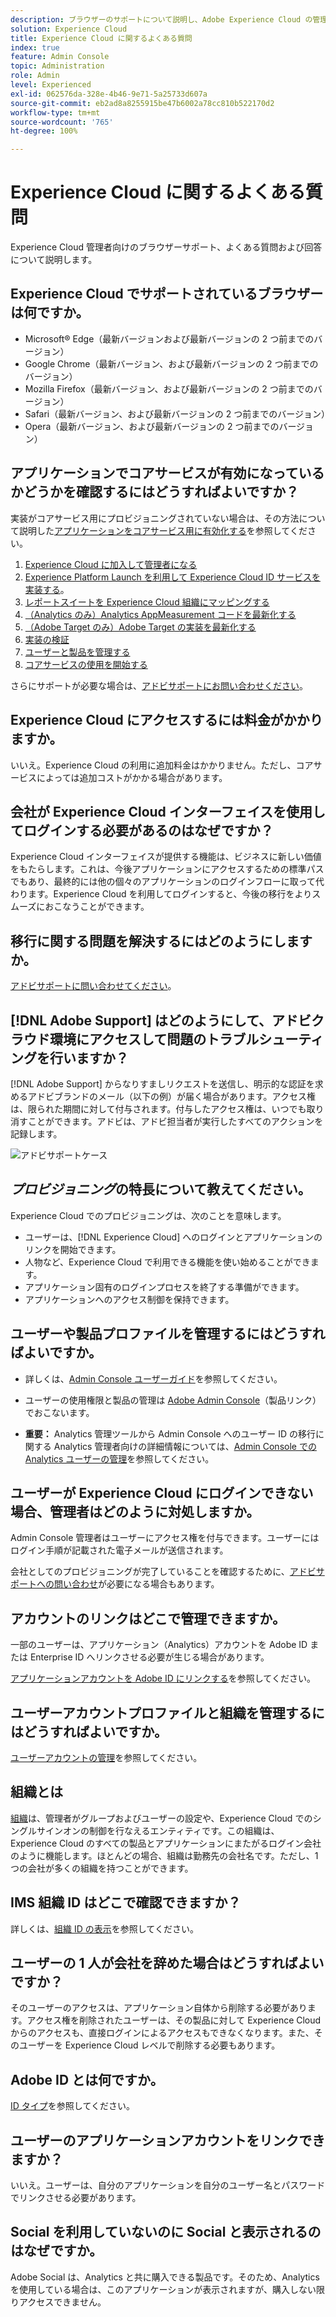 ```yaml
---
description: ブラウザーのサポートについて説明し、Adobe Experience Cloud の管理者向けに回答されたよくある質問を取得します。
solution: Experience Cloud
title: Experience Cloud に関するよくある質問
index: true
feature: Admin Console
topic: Administration
role: Admin
level: Experienced
exl-id: 062576da-328e-4b46-9e71-5a25733d607a
source-git-commit: eb2ad8a8255915be47b6002a78cc810b522170d2
workflow-type: tm+mt
source-wordcount: '765'
ht-degree: 100%

---
```


# Experience Cloud に関するよくある質問

Experience Cloud 管理者向けのブラウザーサポート、よくある質問および回答について説明します。

## Experience Cloud でサポートされているブラウザーは何ですか。

* Microsoft® Edge（最新バージョンおよび最新バージョンの 2 つ前までのバージョン）
* Google Chrome（最新バージョン、および最新バージョンの 2 つ前までのバージョン）
* Mozilla Firefox（最新バージョン、および最新バージョンの 2 つ前までのバージョン）
* Safari（最新バージョン、および最新バージョンの 2 つ前までのバージョン）
* Opera（最新バージョン、および最新バージョンの 2 つ前までのバージョン）

## アプリケーションでコアサービスが有効になっているかどうかを確認するにはどうすればよいですか？

実装がコアサービス用にプロビジョニングされていない場合は、その方法について説明した[アプリケーションをコアサービス用に有効化する](core-services.md#concept_07ED1D5C64234E77976E6D572E78FB9C)を参照してください。

1. [Experience Cloud に加入して管理者になる](core-services.md#section_2423F0BD3DF642658103310EE5EA6154)
1. [Experience Platform Launch を利用して Experience Cloud ID サービスを実装する](https://experienceleague.adobe.com/docs/experience-platform/tags/get-started/quick-start.html?lang=ja)。
1. [レポートスイートを Experience Cloud 組織にマッピングする](core-services.md#concept_apg_zq2_rw)
1. [（Analytics のみ）Analytics AppMeasurement コードを最新化する](core-services.md#section_1798D9D0F05C47E29816AC4EEB9A0913)
1. [（Adobe Target のみ）Adobe Target の実装を最新化する](core-services.md#section_C2F4493C7A36406DAE2266B429A4BD24)
1. [実装の検証](core-services.md#section_E641782A0F4F44AF8C9C91216BE330D5)
1. [ユーザーと製品を管理する](core-services.md#section_B6E95F4E0E12483CB9DA99CBC0C5A4AF)
1. [コアサービスの使用を開始する](core-services.md#section_960C06093623462E8EA247B3E97274A1)

さらにサポートが必要な場合は、[アドビサポートにお問い合わせください](https://experienceleague.adobe.com/?support-solution=General&amp;lang=ja#support)。

## Experience Cloud にアクセスするには料金がかかりますか。

いいえ。Experience Cloud の利用に追加料金はかかりません。ただし、コアサービスによっては追加コストがかかる場合があります。

## 会社が Experience Cloud インターフェイスを使用してログインする必要があるのはなぜですか？

Experience Cloud インターフェイスが提供する機能は、ビジネスに新しい価値をもたらします。これは、今後アプリケーションにアクセスするための標準パスでもあり、最終的には他の個々のアプリケーションのログインフローに取って代わります。Experience Cloud を利用してログインすると、今後の移行をよりスムーズにおこなうことができます。

## 移行に関する問題を解決するにはどのようにしますか。

[アドビサポートに問い合わせてください](https://experienceleague.adobe.com/?support-solution=General#support)。

## [!DNL Adobe Support] はどのようにして、アドビクラウド環境にアクセスして問題のトラブルシューティングを行いますか？

 [!DNL Adobe Support] からなりすましリクエストを送信し、明示的な認証を求めるアドビブランドのメール（以下の例）が届く場合があります。アクセス権は、限られた期間に対して付与されます。付与したアクセス権は、いつでも取り消すことができます。アドビは、アドビ担当者が実行したすべてのアクションを記録します。

![アドビサポートケース](assets/support-email.png)

## _プロビジョニング_&#x200B;の特長について教えてください。

Experience Cloud でのプロビジョニングは、次のことを意味します。

* ユーザーは、[!DNL Experience Cloud] へのログインとアプリケーションのリンクを開始できます。
* 人物など、Experience Cloud で利用できる機能を使い始めることができます。
* アプリケーション固有のログインプロセスを終了する準備ができます。
* アプリケーションへのアクセス制御を保持できます。

## ユーザーや製品プロファイルを管理するにはどうすればよいですか。

* 詳しくは、[Admin Console ユーザーガイド](https://helpx.adobe.com/jp/enterprise/admin-guide.html)を参照してください。

* ユーザーの使用権限と製品の管理は [Adobe Admin Console](https://adminconsole.adobe.com/enterprise)（製品リンク）でおこないます。

* **重要：** Analytics 管理ツールから Admin Console へのユーザー ID の移行に関する Analytics 管理者向けの詳細情報については、[Admin Console での Analytics ユーザーの管理](https://experienceleague.adobe.com/docs/analytics/admin/user-product-management/migrate-users/c-migration-tool.html?lang=ja)を参照してください。

## ユーザーが Experience Cloud にログインできない場合、管理者はどのように対処しますか。

Admin Console 管理者はユーザーにアクセス権を付与できます。ユーザーにはログイン手順が記載された電子メールが送信されます。

会社としてのプロビジョニングが完了していることを確認するために、[アドビサポートへの問い合わせ](https://experienceleague.adobe.com/?support-solution=General#support)が必要になる場合もあります。

## アカウントのリンクはどこで管理できますか。

一部のユーザーは、アプリケーション（Analytics）アカウントを Adobe ID または Enterprise ID へリンクさせる必要が生じる場合があります。

[アプリケーションアカウントを Adobe ID にリンクする](organizations.md#task_FD389E78640848919E247AC5E95B8369)を参照してください。

## ユーザーアカウントプロファイルと組織を管理するにはどうすればよいですか。

[ユーザーアカウントの管理](organizations.md#topic_C31CB834F109465A82ED57FF0563B3F1)を参照してください。

## 組織とは

[組織](organizations.md)は、管理者がグループおよびユーザーの設定や、Experience Cloud でのシングルサインオンの制御を行なえるエンティティです。この組織は、Experience Cloud のすべての製品とアプリケーションにまたがるログイン会社のように機能します。ほとんどの場合、組織は勤務先の会社名です。ただし、1 つの会社が多くの組織を持つことができます。

## IMS 組織 ID はどこで確認できますか？

詳しくは、[組織 ID の表示](organizations.md)を参照してください。

## ユーザーの 1 人が会社を辞めた場合はどうすればよいですか？

そのユーザーのアクセスは、アプリケーション自体から削除する必要があります。アクセス権を削除されたユーザーは、その製品に対して Experience Cloud からのアクセスも、直接ログインによるアクセスもできなくなります。また、そのユーザーを Experience Cloud レベルで削除する必要もあります。

## Adobe ID とは何ですか。

[ID タイプ](https://helpx.adobe.com/jp/enterprise/using/identity.html)を参照してください。

## ユーザーのアプリケーションアカウントをリンクできますか？

いいえ。ユーザーは、自分のアプリケーションを自分のユーザー名とパスワードでリンクさせる必要があります。

## Social を利用していないのに Social と表示されるのはなぜですか。

Adobe Social は、Analytics と共に購入できる製品です。そのため、Analytics を使用している場合は、このアプリケーションが表示されますが、購入しない限りアクセスできません。
